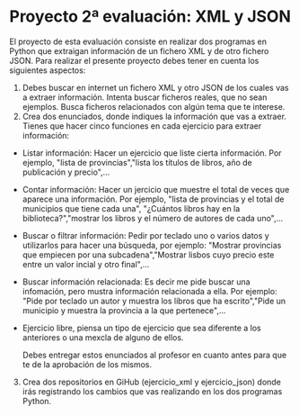 # Proyecto 2ª evaluación: XML y JSON

El proyecto de esta evaluación consiste en realizar dos programas en Python que extraigan información de un fichero XML y de otro fichero JSON. Para realizar el presente proyecto debes tener en cuenta los siguientes aspectos:

1. Debes buscar en internet un fichero XML y otro JSON de los cuales vas a extraer información. Intenta buscar ficheros reales, que no sean ejemplos. Busca ficheros relacionados con algún tema que te interese.
2. Crea dos enunciados, donde indiques la información que vas a extraer. Tienes que hacer cinco funciones en cada ejercicio  para extraer información:

* Listar información: Hacer un ejercicio que liste cierta información. Por ejemplo, "lista de provincias","lista los títulos de libros, año de publicación y precio",...
* Contar información: Hacer un jercicio que muestre el total de veces que aparece una información. Por ejemplo, "lista de provincias y el total de municipios que tiene cada una", "¿Cuántos libros hay en la biblioteca?","mostrar los libros y el número de autores de cada uno",...
* Buscar o filtrar información: Pedir por teclado uno o varios datos y utilizarlos para hacer una búsqueda, por ejemplo: "Mostrar provincias que empiecen por una subcadena","Mostrar lisbos cuyo precio este entre un valor incial y otro final",...
* Buscar información relacionada: Es decir me pide buscar una infomación, pero mustra información relacionada a ella. Por ejemplo: "Pide por teclado un autor y muestra los libros que ha escrito","Pide un municipio y muestra la provincia a la que pertenece",...
* Ejercicio libre, piensa un tipo de ejercicio que sea diferente a los anteriores o una mexcla de alguno de ellos.

	Debes entregar estos enunciados al profesor en cuanto antes para que te de la aprobación de los mismos.
3. Crea dos repositorios en GiHub (ejercicio_xml y ejercicio_json) donde irás registrando los cambios que vas realizando en los dos programas Python.


